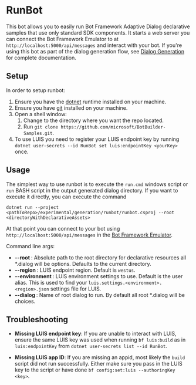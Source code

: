 ﻿# RunBot

This bot allows you to easily run Bot Framework Adaptive Dialog declarative samples that use only standard SDK components.
It starts a web server you can connect the Bot Framework Emulator to at `http://localhost:5000/api/messages` and interact with your bot.
If you're using this bot as part of the dialog generation flow, see [Dialog Generation][generation] for complete documentation.  

## Setup

In order to setup runbot:

1. Ensure you have the [dotnet] runtime installed on your machine.
2. Ensure you have [git] installed on your machine.
3. Open a shell window:
   1. Change to the directory where you want the repo located.
   2. Run `git clone https://github.com/microsoft/BotBuilder-Samples.git`.
4. To use LUIS you need to register your LUIS endpoint key by running `dotnet user-secrets --id RunBot set luis:endpointKey <yourKey>` once.

## Usage

The simplest way to use runbot is to execute the `run.cmd` windows script or `run` BASH script in the output generated dialog directory.  If you want to execute it directly, you can execute the command 
```
dotnet run --project <pathToRepo>/experimental/generation/runbot/runbot.csproj --root <directoryWithDeclarativeAssets>
```
At that point you can connect to your bot using `http://localhost:5000/api/messages` in the [Bot Framework Emulator][emulator].

Command line args:

* **--root <PATH>**: Absolute path to the root directory for declarative resources all *.dialog will be options.  Defaults to the current directory.
* **--region <REGION>**: LUIS endpoint region.  Default is `westus`.
* **--environment <ENVIRONMENT>**: LUIS environment settings to use.  Default is the user alias. This is used to find your `luis.settings.<environment>.<region>.json` settings file for LUIS.
* **--dialog <DIALOG>**: Name of root dialog to run.  By default all root *.dialog will be choices.

## Troubleshooting

* **Missing LUIS endpoint key**: If you are unable to interact with LUIS, ensure the same LUIS key was used when running `bf luis:build` as in `luis:endpointKey` from `dotnet user-secrets list --id RunBot`.

* **Missing LUIS app ID**: If you are missing an appid, most likely the `build` script did not run successfully. Either make sure you pass in the LUIS key to the script or have done `bf config:set:luis --authoringKey <key>`.

[dotnet]:https://dotnet.microsoft.com/download
[git]:https://git-scm.com/downloads
[samples]:https://github.com/microsoft/BotBuilder-Samples.git
[emulator]:https://github.com/Microsoft/BotFramework-Emulator
[generation]:https://github.com/microsoft/BotBuilder-Samples/tree/master/experimental/generation/generator
